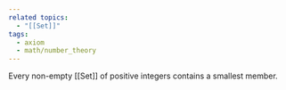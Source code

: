 ```yaml
---
related topics:
  - "[[Set]]"
tags:
  - axiom
  - math/number_theory
---
```

Every non-empty [[Set]] of positive integers contains a smallest member.